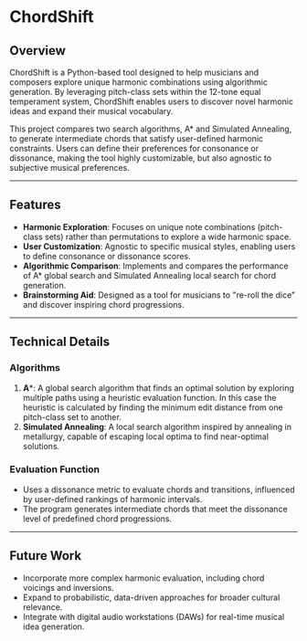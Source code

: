 # ChordShift

## Overview
ChordShift is a Python-based tool designed to help musicians and composers explore unique harmonic combinations using algorithmic generation. By leveraging pitch-class sets within the 12-tone equal temperament system, ChordShift enables users to discover novel harmonic ideas and expand their musical vocabulary.

This project compares two search algorithms, A* and Simulated Annealing, to generate intermediate chords that satisfy user-defined harmonic constraints. Users can define their preferences for consonance or dissonance, making the tool highly customizable, but also agnostic to subjective musical preferences.

---

## Features
- **Harmonic Exploration**: Focuses on unique note combinations (pitch-class sets) rather than permutations to explore a wide harmonic space.
- **User Customization**: Agnostic to specific musical styles, enabling users to define consonance or dissonance scores.
- **Algorithmic Comparison**: Implements and compares the performance of A* global search and Simulated Annealing local search for chord generation.
- **Brainstorming Aid**: Designed as a tool for musicians to "re-roll the dice" and discover inspiring chord progressions.

---

## Technical Details
### Algorithms
1. **A***: A global search algorithm that finds an optimal solution by exploring multiple paths using a heuristic evaluation function. In this case the heuristic is calculated by finding the minimum edit distance from one pitch-class set to another.
2. **Simulated Annealing**: A local search algorithm inspired by annealing in metallurgy, capable of escaping local optima to find near-optimal solutions.

### Evaluation Function
- Uses a dissonance metric to evaluate chords and transitions, influenced by user-defined rankings of harmonic intervals.
- The program generates intermediate chords that meet the dissonance level of predefined chord progressions.

---

## Future Work
- Incorporate more complex harmonic evaluation, including chord voicings and inversions.
- Expand to probabilistic, data-driven approaches for broader cultural relevance.
- Integrate with digital audio workstations (DAWs) for real-time musical idea generation.
